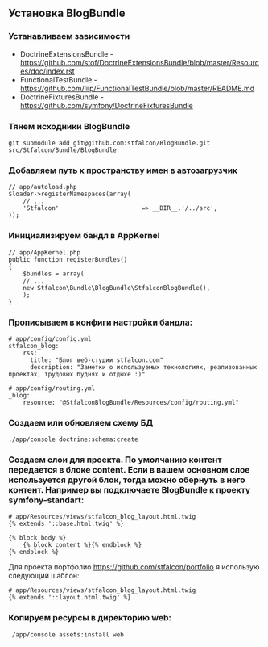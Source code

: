 ## Установка BlogBundle

### Устанавливаем зависимости

* DoctrineExtensionsBundle - https://github.com/stof/DoctrineExtensionsBundle/blob/master/Resources/doc/index.rst
* FunctionalTestBundle - https://github.com/liip/FunctionalTestBundle/blob/master/README.md
* DoctrineFixturesBundle - https://github.com/symfony/DoctrineFixturesBundle

### Тянем исходники BlogBundle

    git submodule add git@github.com:stfalcon/BlogBundle.git src/Stfalcon/Bundle/BlogBundle

### Добавляем путь к пространству имен в автозагрузчик

    // app/autoload.php
    $loader->registerNamespaces(array(
        // ...
        'Stfalcon'                       => __DIR__.'/../src',
    ));

### Инициализируем бандл в AppKernel

    // app/AppKernel.php
    public function registerBundles()
    {
        $bundles = array(
        // ...
        new Stfalcon\Bundle\BlogBundle\StfalconBlogBundle(),
        );
    }

### Прописываем в конфиги настройки бандла:

    # app/config/config.yml
    stfalcon_blog:
        rss:
          title: "Блог веб-студии stfalcon.com"
          description: "Заметки о используемых технологиях, реализованных проектах, трудовых буднях и отдыхе :)"

    # app/config/routing.yml
    _blog:
        resource: "@StfalconBlogBundle/Resources/config/routing.yml"    


### Создаем или обновляем схему БД

    ./app/console doctrine:schema:create

### Создаем слои для проекта. По умолчанию контент передается в блоке content. Если в вашем основном слое используется другой блок, тогда можно обернуть в него контент. Например вы подключаете BlogBundle к проекту symfony-standart:

    # app/Resources/views/stfalcon_blog_layout.html.twig
    {% extends '::base.html.twig' %}

    {% block body %}
        {% block content %}{% endblock %}
    {% endblock %}

Для проекта портфолио https://github.com/stfalcon/portfolio я использую следующий шаблон:

    # app/Resources/views/stfalcon_blog_layout.html.twig
    {% extends '::layout.html.twig' %}
    
### Копируем ресурсы в директорию web:

    ./app/console assets:install web
